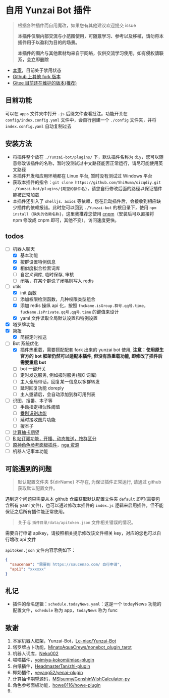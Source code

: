 # 自用 Yunzai Bot 插件

> 根据各种插件而自用魔改，如果您有其他建议欢迎提交 issue
>
> **本插件仅限内部交流与小范围使用，可随意学习、参考以及移植，请勿将本插件用于以盈利为目的的场景。**
>
> **本插件的图片与其他素材均来自于网络，仅供交流学习使用，如有侵权请联系，会立即删除**

- [本家](https://github.com/Le-niao/Yunzai-Bot)，目前处于禁用状态
- [Github 上其他 fork 版本](https://github.com/Yummy-cookie/Yunzai-Bot.git)
- [Gitee 目前还在维护的版本(推荐)](https://gitee.com/yoimiya-kokomi/Yunzai-Bot.git)

## 目前功能

可以在 `apps` 文件夹中打开 `.js` 后缀文件查看批注。功能开关在 `config/index.config.yaml` 文件中，会自行创建一个 `./config` 文件夹，并将 `index.config.yaml` 自动复制过去

## 安装方法

- 将插件整个放在 `./Yunzai-bot/plugins/` 下，默认插件名称为 `diy`，您可以随意修改该插件的名称，暂时没测试过中文路径能否正常运行，请尽可能使用英文路径
- 本插件开发和应用环境都在 Linux 平台, 暂时没有测试过 Windows 平台
- 获取本插件的指令：`git clone https://github.com/Shi9uma/oicqdiy.git ./Yunzai-bot/plugins/{期望的插件名}`，请您自行修改后面的路径以保证插件能被正常加载
- 本插件还引入了 `shelljs，axios` 等依赖，您在启动插件后，会接收到相应缺少插件的依赖报错。此时您可以回到 `./Yunzai-bot` 的根目录下，使用 `npm install {缺失的依赖名称}`，这里我推荐您使用 [cnpm](https://zhuanlan.zhihu.com/p/120159632)（安装后可以直接将 npm 修改成 cnpm 即可，其他不变），访问速度更快。

## todos

- [ ] 机器人聊天
  - [x] 基本功能
  - [x] 按群设置特例信息
  - [x] 相似度拟合检索词库
  - [ ] 自定义词库, 临时保存, 审核
  - [ ] 闭嘴，在某个群说了闭嘴则写入 redis
- [ ] utils
  - [x] init 函数
  - [ ] 添加权限检测函数，几种权限类型组合
  - [x] 添加 redis 操纵 api 化，按照 `fncName.isGroup.群号.qq号.time`，`fucName.isPrivate.qq号.qq号.time` 的键值来设计
  - [x] yaml 文件读取全局默认设置和特例设置
- [x] 塔罗牌功能
- [x] 简报
  - [x] 简报定时推送
- [ ] Bot 系统优化
  - [x] 插件热重载，需要搭配配套 fork 出来的 yunzai bot 使用, **注意：使用原生官方的 bot 框架仍然可以适配本插件, 但没有热重载功能, 即修改了插件后需要重启 bot**
  - [ ] bot 一键开关
  - [ ] 定时发送服务, 例如报时服务(舰C 词库)
  - [ ] 主人全局带话，回复某一信息以多群转发
  - [ ] 延时回复功能 doreply
  - [ ] 主人邀请后，会自动添加到群可用列表
- [ ] 识图、搜番、本子等
  - [ ] 手动指定相似性阈值
  - [ ] [番剧识别功能](https://github.com/yeyang52/yenai-plugin/blob/master/apps/picSearch.js)
  - [ ] 延时接收图片功能
  - [ ] 搜本子
- [ ] [计算抽卡期望](https://github.com/MSIsunny/GenshinWishCalculator-py/blob/main/WishSupport.py)
- [ ] [B 站订阅功能，开播、动态推送，按群区分](https://github.com/HeadmasterTan/zhi-plugin.git)
- [ ] [原神角色参考面板插件](https://github.com/howe0116/howe-plugin)，[nga 资源](https://bbs.nga.cn/read.php?tid=25843014&rand=967)
- [ ] 机器人记事本功能

## 可能遇到的问题

>   默认配置文件夹 ${dirName} 不存在, 为保证插件正常运行, 请通过 github 获取默认配置文件。

遇到这个问题只需要从本 github 仓库获取默认配置文件夹 `default` 即可(需要包含所有 yaml 文件)，也可以通过修改本插件的 `index.js` 逻辑来启用插件，但不能保证之后所有插件能正常使用。

>   关于与 `插件目录/data/apitoken.json` 文件相关错误的情况。

需要自行申请 apikey，请按照相关提示修改该文件相关 key，对应的您也可以自行增改 api 文件

`apitoken.json` 文件内容示例如下：
```json
{
  "saucenao": "需要到 https://saucenao.com/ 自行申请",
  "api1": "xxxxxx"
}
```

## 札记

- 插件的命名逻辑：`schedule.todayNews.yaml`：这是一个 todayNews 功能的配置文件，`schedule` 称为 app，`todayNews` 称为 func

## 致谢

1.   本家机器人框架，Yunzai-Bot，[Le-niao/Yunzai-Bot](https://github.com/Le-niao/Yunzai-Bot.git)
2.   塔罗牌占卜功能，[MinatoAquaCrews/nonebot_plugin_tarot](https://github.com/MinatoAquaCrews/nonebot_plugin_tarot.git)
3.   机器人词库，[Neko002](https://mirai.mamoe.net/topic/1829/强大的二次元聊天机器人词库2w-词条-不定期更新)
4.   喵喵插件，[yoimiya-kokomi/miao-plugin](https://github.com/yoimiya-kokomi/miao-plugin.git)
5.   白纸插件，[HeadmasterTan/zhi-plugin](https://github.com/HeadmasterTan/zhi-plugin.git)
6.   椰奶插件，[yeyang52/yenai-plugin](https://github.com/yeyang52/yenai-plugin.git)
7.   计算抽卡期望源码，[MSIsunny/GenshinWishCalculator-py](https://github.com/MSIsunny/GenshinWishCalculator-py.git)
8.   角色参考面板功能，[howe0116/howe-plugin](https://github.com/howe0116/howe-plugin.git)
9.   

